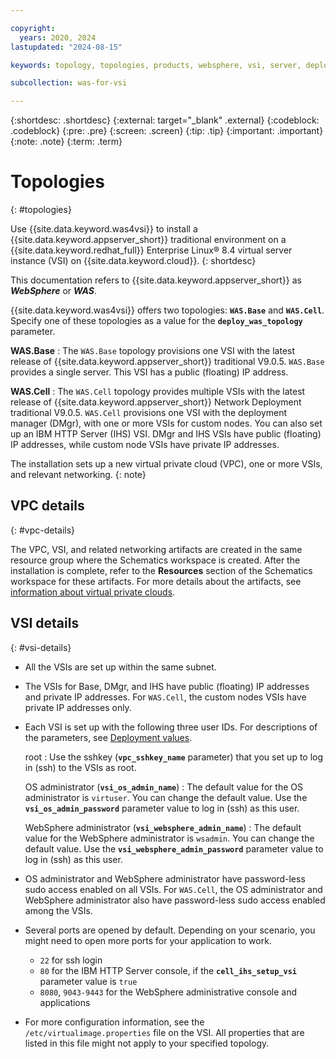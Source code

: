 ```yaml
---

copyright:
  years: 2020, 2024
lastupdated: "2024-08-15"

keywords: topology, topologies, products, websphere, vsi, server, deployment manager, cell, ihs, vpc, ports, consoles

subcollection: was-for-vsi

---
```


{:shortdesc: .shortdesc}
{:external: target="_blank" .external}
{:codeblock: .codeblock}
{:pre: .pre}
{:screen: .screen}
{:tip: .tip}
{:important: .important}
{:note: .note}
{:term: .term}

# Topologies
{: #topologies}

Use {{site.data.keyword.was4vsi}} to install a {{site.data.keyword.appserver_short}} traditional environment on a {{site.data.keyword.redhat_full}} Enterprise Linux&reg; 8.4 virtual server instance (VSI) on {{site.data.keyword.cloud}}.
{: shortdesc}

This documentation refers to {{site.data.keyword.appserver_short}} as ***WebSphere*** or ***WAS***.

{{site.data.keyword.was4vsi}} offers two topologies: **`WAS.Base`** and **`WAS.Cell`**. Specify one of these topologies as a value for the **`deploy_was_topology`** parameter.

**WAS.Base**
:   The `WAS.Base` topology provisions one VSI with the latest release of {{site.data.keyword.appserver_short}} traditional V9.0.5. `WAS.Base` provides a single server. This VSI has a public (floating) IP address.

**WAS.Cell**
:   The `WAS.Cell` topology provides multiple VSIs with the latest release of {{site.data.keyword.appserver_short}} Network Deployment traditional V9.0.5. `WAS.Cell` provisions one VSI with the deployment manager (DMgr), with one or more VSIs for custom nodes. You can also set up an IBM HTTP Server (IHS) VSI. DMgr and IHS VSIs have public (floating) IP addresses, while custom node VSIs have private IP addresses.

The installation sets up a new virtual private cloud (VPC), one or more VSIs, and relevant networking.
{: note}

## VPC details
{: #vpc-details}

The VPC, VSI, and related networking artifacts are created in the same resource group where the Schematics workspace is created. After the installation is complete, refer to the **Resources** section of the Schematics workspace for these artifacts. For more details about the artifacts, see [information about virtual private clouds](https://cloud.ibm.com/vpc-ext).

## VSI details
{: #vsi-details}

- All the VSIs are set up within the same subnet.

- The VSIs for Base, DMgr, and IHS have public (floating) IP addresses and private IP addresses. For `WAS.Cell`, the custom nodes VSIs have private IP addresses only.

- Each VSI is set up with the following three user IDs. For descriptions of the parameters, see [Deployment values](/docs/was-for-vsi?topic=was-for-vsi-dep-values).

   root
   : Use the sshkey (**`vpc_sshkey_name`** parameter) that you set up to log in (ssh) to the VSIs as root.

   OS administrator (**`vsi_os_admin_name`**)
   : The default value for the OS administrator is `virtuser`. You can change the default value. Use the **`vsi_os_admin_password`** parameter value to log in (ssh) as this user.

   WebSphere administrator (**`vsi_websphere_admin_name`**)
   : The default value for the WebSphere administrator is `wsadmin`. You can change the default value. Use the **`vsi_websphere_admin_password`** parameter value to log in (ssh) as this user.

- OS administrator and WebSphere administrator have password-less sudo access enabled on all VSIs. For `WAS.Cell`, the OS administrator and WebSphere administrator also have password-less sudo access enabled among the VSIs.

- Several ports are opened by default. Depending on your scenario, you might need to open more ports for your application to work.
    - `22` for ssh login
    - `80` for the IBM HTTP Server console, if the **`cell_ihs_setup_vsi`** parameter value is `true`
    - `8080`, `9043-9443` for the WebSphere administrative console and applications


- For more configuration information, see the `/etc/virtualimage.properties` file on the VSI. All properties that are listed in this file might not apply to your specified topology.
